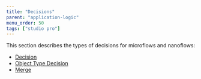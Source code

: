 ```yaml
---
title: "Decisions"
parent: "application-logic"
menu_order: 50
tags: ["studio pro"]
---
```


This section describes the types of decisions for microflows and nanoflows:

* [Decision](decision)
* [Object Type Decision](object-type-decision)
* [Merge](merge)
